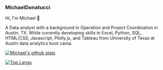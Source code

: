 ### MichaelDonatucci

Hi, I'm Michael :wave:

A Data analyst with a background in Operation and Project Coordination in Austin, TX.  While currently developing skills in Excel, Python, SQL, HTML/CSS, Javascript, Plotly.js, and Tableau from University of Texas at Austin data analytics boot camp. 

[![Michael's github stats](https://github-readme-stats.vercel.app/api?username=michaeldonatucci9&count_private=true&show_icons=true&theme=radical&hide_rank=false)](https://github.com/anuraghazra/github-readme-stats)

[![Top Langs](https://github-readme-stats.vercel.app/api/top-langs/?username=michaeldonatucci9)](https://github.com/anuraghazra/github-readme-stats)
